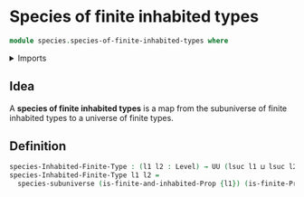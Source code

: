 # Species of finite inhabited types

```agda
module species.species-of-finite-inhabited-types where
```

<details><summary>Imports</summary>

```agda
open import foundation.universe-levels

open import species.species-of-types-in-subuniverses

open import univalent-combinatorics.finite-types
open import univalent-combinatorics.inhabited-finite-types
```

</details>

## Idea

A **species of finite inhabited types** is a map from the subuniverse of finite
inhabited types to a universe of finite types.

## Definition

```agda
species-Inhabited-Finite-Type : (l1 l2 : Level) → UU (lsuc l1 ⊔ lsuc l2)
species-Inhabited-Finite-Type l1 l2 =
  species-subuniverse (is-finite-and-inhabited-Prop {l1}) (is-finite-Prop {l2})
```
